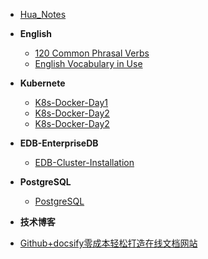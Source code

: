 * [Hua_Notes](zh-cn/项目介绍.md)
* **English**
  * [120 Common Phrasal Verbs](english/120_common_phrasal_verbs/notes.md)
  * [English Vocabulary in Use](english/English_Vocabulary_in_Use/elementary.md)
* **Kubernete**
  * [K8s-Docker-Day1](K8s/k8s-1.md)
  * [K8s-Docker-Day2](K8s/k8s-2.md)
  * [K8s-Docker-Day2](K8s/k8s-3.md)
  
* **EDB-EnterpriseDB**
  * [EDB-Cluster-Installation](edb/edb_note.md)
* **PostgreSQL**
  * [PostgreSQL](PostgreSQL/pg-1.md)
* **技术博客**
 * [Github+docsify零成本轻松打造在线文档网站](zh-cn/技术博客/Github+docsify零成本轻松打造在线文档.md)